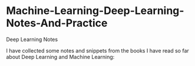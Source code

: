 # Machine-Learning-Deep-Learning-Notes-And-Practice
Deep Learning Notes

I have collected some notes and snippets from the books I have read so far about Deep Learning and Machine Learning:

